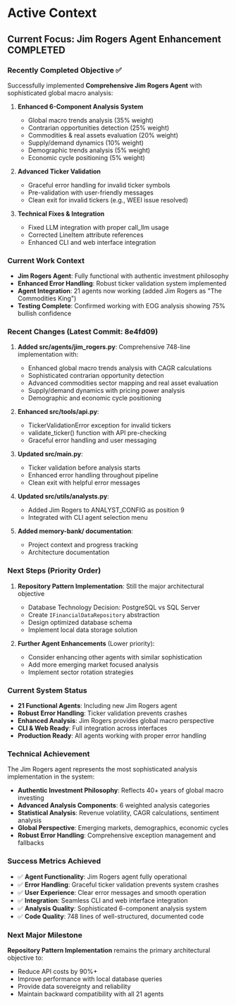 # Active Context

## Current Focus: Jim Rogers Agent Enhancement COMPLETED

### Recently Completed Objective ✅

Successfully implemented **Comprehensive Jim Rogers Agent** with sophisticated global macro analysis:

1. **Enhanced 6-Component Analysis System**

   - Global macro trends analysis (35% weight)
   - Contrarian opportunities detection (25% weight)
   - Commodities & real assets evaluation (20% weight)
   - Supply/demand dynamics (10% weight)
   - Demographic trends analysis (5% weight)
   - Economic cycle positioning (5% weight)

2. **Advanced Ticker Validation**

   - Graceful error handling for invalid ticker symbols
   - Pre-validation with user-friendly messages
   - Clean exit for invalid tickers (e.g., WEEI issue resolved)

3. **Technical Fixes & Integration**
   - Fixed LLM integration with proper call_llm usage
   - Corrected LineItem attribute references
   - Enhanced CLI and web interface integration

### Current Work Context

- **Jim Rogers Agent**: Fully functional with authentic investment philosophy
- **Enhanced Error Handling**: Robust ticker validation system implemented
- **Agent Integration**: 21 agents now working (added Jim Rogers as "The Commodities King")
- **Testing Complete**: Confirmed working with EOG analysis showing 75% bullish confidence

### Recent Changes (Latest Commit: 8e4fd09)

1. **Added src/agents/jim_rogers.py**: Comprehensive 748-line implementation with:

   - Enhanced global macro trends analysis with CAGR calculations
   - Sophisticated contrarian opportunity detection
   - Advanced commodities sector mapping and real asset evaluation
   - Supply/demand dynamics with pricing power analysis
   - Demographic and economic cycle positioning

2. **Enhanced src/tools/api.py**:

   - TickerValidationError exception for invalid tickers
   - validate_ticker() function with API pre-checking
   - Graceful error handling and user messaging

3. **Updated src/main.py**:

   - Ticker validation before analysis starts
   - Enhanced error handling throughout pipeline
   - Clean exit with helpful error messages

4. **Updated src/utils/analysts.py**:

   - Added Jim Rogers to ANALYST_CONFIG as position 9
   - Integrated with CLI agent selection menu

5. **Added memory-bank/ documentation**:
   - Project context and progress tracking
   - Architecture documentation

### Next Steps (Priority Order)

1. **Repository Pattern Implementation**: Still the major architectural objective

   - Database Technology Decision: PostgreSQL vs SQL Server
   - Create `IFinancialDataRepository` abstraction
   - Design optimized database schema
   - Implement local data storage solution

2. **Further Agent Enhancements** (Lower priority):
   - Consider enhancing other agents with similar sophistication
   - Add more emerging market focused analysis
   - Implement sector rotation strategies

### Current System Status

- **21 Functional Agents**: Including new Jim Rogers agent
- **Robust Error Handling**: Ticker validation prevents crashes
- **Enhanced Analysis**: Jim Rogers provides global macro perspective
- **CLI & Web Ready**: Full integration across interfaces
- **Production Ready**: All agents working with proper error handling

### Technical Achievement

The Jim Rogers agent represents the most sophisticated analysis implementation in the system:

- **Authentic Investment Philosophy**: Reflects 40+ years of global macro investing
- **Advanced Analysis Components**: 6 weighted analysis categories
- **Statistical Analysis**: Revenue volatility, CAGR calculations, sentiment analysis
- **Global Perspective**: Emerging markets, demographics, economic cycles
- **Robust Error Handling**: Comprehensive exception management and fallbacks

### Success Metrics Achieved

- ✅ **Agent Functionality**: Jim Rogers agent fully operational
- ✅ **Error Handling**: Graceful ticker validation prevents system crashes
- ✅ **User Experience**: Clear error messages and smooth operation
- ✅ **Integration**: Seamless CLI and web interface integration
- ✅ **Analysis Quality**: Sophisticated 6-component analysis system
- ✅ **Code Quality**: 748 lines of well-structured, documented code

### Next Major Milestone

**Repository Pattern Implementation** remains the primary architectural objective to:

- Reduce API costs by 90%+
- Improve performance with local database queries
- Provide data sovereignty and reliability
- Maintain backward compatibility with all 21 agents
